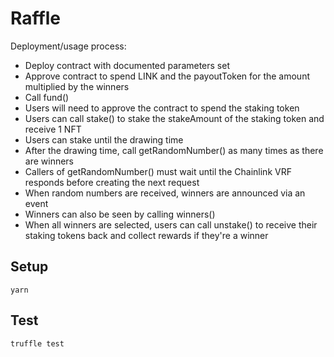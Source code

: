 # Raffle

Deployment/usage process:
- Deploy contract with documented parameters set
- Approve contract to spend LINK and the payoutToken for the amount multiplied by the winners
- Call fund()
- Users will need to approve the contract to spend the staking token
- Users can call stake() to stake the stakeAmount of the staking token and receive 1 NFT
- Users can stake until the drawing time
- After the drawing time, call getRandomNumber() as many times as there are winners
- Callers of getRandomNumber() must wait until the Chainlink VRF responds before creating the next request
- When random numbers are received, winners are announced via an event
- Winners can also be seen by calling winners()
- When all winners are selected, users can call unstake() to receive their staking tokens back and collect rewards if they're a winner

## Setup

```
yarn
```

## Test

```
truffle test
```
